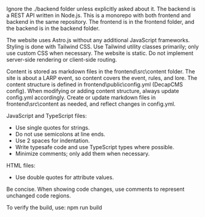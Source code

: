 Ignore the ./backend folder unless explicitly asked about it.
The backend is a REST API written in Node.js. This is a monorepo with both frontend and backend in the same repository. The frontend is in the frontend folder, and the backend is in the backend folder.

The website uses Astro.js without any additional JavaScript frameworks.
Styling is done with Tailwind CSS. Use Tailwind utility classes primarily; only use custom CSS when necessary.
The website is static. Do not implement server-side rendering or client-side routing.

Content is stored as markdown files in the frontend\src\content folder. The site is about a LARP event, so content covers the event, rules, and lore.
The content structure is defined in frontend\public\config.yml (DecapCMS config).
When modifying or adding content structure, always update config.yml accordingly.
Create or update markdown files in frontend\src\content as needed, and reflect changes in config.yml.

JavaScript and TypeScript files:
- Use single quotes for strings.
- Do not use semicolons at line ends.
- Use 2 spaces for indentation.
- Write typesafe code and use TypeScript types where possible.
- Minimize comments; only add them when necessary.

HTML files:
- Use double quotes for attribute values.

Be concise. When showing code changes, use comments to represent unchanged code regions.

To verify the build, use: npm run build